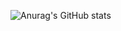 ![Anurag's GitHub stats](https://github-readme-stats.vercel.app/api?username=uck16m1997&show_icons=true&theme=radical&include_all_commits=true&hide=issues,contribs&custom_title=Umut+Cem+Kayaaltı's+Github+History)
